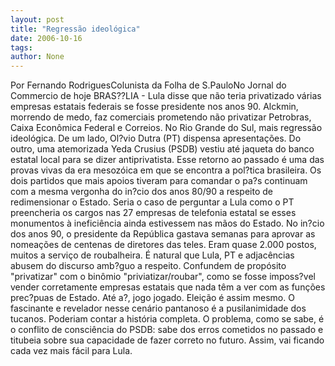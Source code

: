 ```yaml
---
layout: post
title: "Regressão ideológica"
date: 2006-10-16
tags: 
author: None
---
```

Por Fernando RodriguesColunista da Folha de S.PauloNo Jornal do Commercio de hoje
BRAS??LIA - Lula disse que não teria privatizado várias empresas estatais federais se fosse presidente nos anos 90. Alckmin, morrendo de medo, faz comerciais prometendo não privatizar Petrobras, Caixa Econômica Federal e Correios. 
No Rio Grande do Sul, mais regressão ideológica. De um lado, Ol?vio Dutra (PT) dispensa apresentações. Do outro, uma atemorizada Yeda Crusius (PSDB) vestiu até jaqueta do banco estatal local para se dizer antiprivatista. 
Esse retorno ao passado é uma das provas vivas da era mesozóica em que se encontra a pol?tica brasileira. Os dois partidos que mais apoios tiveram para comandar o pa?s continuam com a mesma vergonha do in?cio dos anos 80/90 a respeito de redimensionar o Estado. 
Seria o caso de perguntar a Lula como o PT preencheria os cargos nas 27 empresas de telefonia estatal se esses monumentos à ineficiência ainda estivessem nas mãos do Estado. No in?cio dos anos 90, o presidente da República gastava semanas para aprovar as nomeações de centenas de diretores das teles. Eram quase 2.000 postos, muitos a serviço de roubalheira. 
É natural que Lula, PT e adjacências abusem do discurso amb?guo a respeito. Confundem de propósito \"privatizar\" com o binômio \"priviatizar/roubar\", como se fosse imposs?vel vender corretamente empresas estatais que nada têm a ver com as funções prec?puas de Estado. Até a?, jogo jogado. Eleição é assim mesmo. 
O fascinante e revelador nesse cenário pantanoso é a pusilanimidade dos tucanos. Poderiam contar a história completa. O problema, como se sabe, é o conflito de consciência do PSDB: sabe dos erros cometidos no passado e titubeia sobre sua capacidade de fazer correto no futuro. Assim, vai ficando cada vez mais fácil para Lula. 